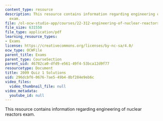 ```yaml
---
content_type: resource
description: This resource contains information regarding engineering of nuclear reactors
  exam.
file: /ol-ocw-studio-app/courses/22-312-engineering-of-nuclear-reactors-fall-2015/296dcbf606767ae549b48bf284e9eb6c_MIT22_312F15_quiz1_2009Sol.pdf
file_size: 631550
file_type: application/pdf
learning_resource_types:
- Exams
license: https://creativecommons.org/licenses/by-nc-sa/4.0/
ocw_type: OCWFile
parent_title: Exams
parent_type: CourseSection
parent_uid: 46782ca0-dfd9-e561-49f4-53bca12d9f77
resourcetype: Document
title: 2009 Quiz 1 Solutions
uid: 296dcbf6-0676-7ae5-49b4-8bf284e9eb6c
video_files:
  video_thumbnail_file: null
video_metadata:
  youtube_id: null
---
```

This resource contains information regarding engineering of nuclear reactors exam.